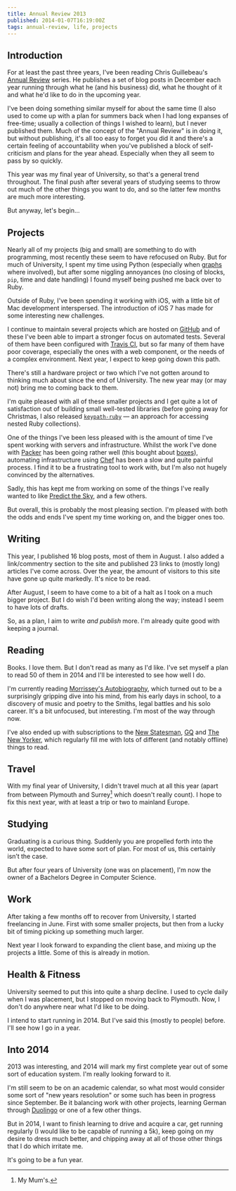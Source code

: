 ```yaml
---
title: Annual Review 2013
published: 2014-01-07T16:19:00Z
tags: annual-review, life, projects
---
```


## Introduction

For at least the past three years, I've been reading Chris Guillebeau's 
[Annual Review][annualreviews] series. He publishes a set of blog posts in December 
each year running through what he (and his business) did, what he thought of it and 
what he'd like to do in the upcoming year.

I've been doing something similar myself for about the same time (I also used to
come up with a plan for summers back when I had long expanses of free-time; usually
a collection of things I wished to learn), but I never published them. Much of the
concept of the "Annual Review" is in doing it, but without publishing, it's all too
easy to forget you did it and there's a certain feeling of accountability when you've
published a block of self-criticism and plans for the year ahead. Especially when 
they all seem to pass by so quickly.

This year was my final year of University, so that's a general trend throughout.
The final push after several years of studying seems to throw out much of the other
things you want to do, and so the latter few months are much more interesting. 

But anyway, let's begin…

## Projects

Nearly all of my projects (big and small) are something to do with programming, most
recently these seem to have refocused on Ruby. But for much of University, I spent
my time using Python (especially when [graphs][] where involved), but after some 
niggling annoyances (no closing of blocks, `pip`, time and date handling) I found
myself being pushed me back over to Ruby. 

Outside of Ruby, I've been spending it working with iOS, with a little bit of Mac
development interspersed. The introduction of iOS 7 has made for some interesting 
new challenges.

I continue to maintain several projects which are hosted on [GitHub][] and of these 
I've been able to impart a stronger focus on automated tests. Several of them have 
been configured with [Travis CI][], but so far many of them have poor coverage,
especially the ones with a web component, or the needs of a complex environment. 
Next year, I expect to keep going down this path.

There's still a hardware project or two which I've not gotten around to thinking
much about since the end of University. The new year may (or may not) bring me to
coming back to them.

I'm quite pleased with all of these smaller projects and I get quite a lot of
satisfaction out of building small well-tested libraries (before going away for
Christmas, I also released [`keypath-ruby`][keypath] –– an approach for accessing 
nested Ruby collections).

One of the things I've been less pleased with is the amount of time I've spent
working with servers and infrastructure. Whilst the work I've done with [Packer][] 
has been going rather well (this bought about [boxes][]), automating infrastructure 
using [Chef][] has been a slow and quite painful process. I find it to be a 
frustrating tool to work with, but I'm also not hugely convinced by the alternatives.

Sadly, this has kept me from working on some of the things I've really wanted to 
like [Predict the Sky][], and a few others.

But overall, this is probably the most pleasing section. I'm pleased with both the
odds and ends I've spent my time working on, and the bigger ones too.

## Writing

This year, I published 16 blog posts, most of them in August. I also added a 
link/commentry section to the site and published 23 links to (mostly long) articles 
I've come across. Over the year, the amount of visitors to this site have gone up
quite markedly. It's nice to be read.

After August, I seem to have come to a bit of a halt as I took on a much bigger
project. But I do wish I'd been writing along the way; instead I seem to have lots 
of drafts.

So, as a plan, I aim to write *and publish* more. I'm already quite good with
keeping a journal.

## Reading

Books. I love them. But I don't read as many as I'd like. I've set myself a plan to
read 50 of them in 2014 and I'll be interested to see how well I do.

I'm currently reading [Morrissey's Autobiography][morrissey], which turned out to 
be a surprisingly gripping dive into his mind, from his early days in school, to a
discovery of music and poetry to the Smiths, legal battles and his solo career. 
It's a bit unfocused, but interesting. I'm most of the way through now. 

I've also ended up with subscriptions to the [New Statesman][], [GQ][] and 
[The New Yorker][], which regularly fill me with lots of different (and notably 
offline) things to read.

## Travel

With my final year of University, I didn't travel much at all this year (apart from
between Plymouth and Surrey[^mum] which doesn't really count). I hope to fix this 
next year, with at least a trip or two to mainland Europe.

## Studying

Graduating is a curious thing. Suddenly you are propelled forth into the world,
expected to have some sort of plan. For most of us, this certainly isn’t the case.

But after four years of University (one was on placement), I'm now the owner of a
Bachelors Degree in Computer Science.

## Work

After taking a few months off to recover from University, I started freelancing in
June. First with some smaller projects, but then from a lucky bit of timing picking 
up something much larger.

Next year I look forward to expanding the client base, and mixing up the projects 
a little. Some of this is already in motion.

## Health & Fitness

University seemed to put this into quite a sharp decline. I used to cycle daily
when I was placement, but I stopped on moving back to Plymouth. Now, I don't do
anywhere near what I'd like to be doing.

I intend to start running in 2014. But I've said this (mostly to people) before. 
I'll see how I go in a year.

## Into 2014

2013 was interesting, and 2014 will mark my first complete year out of some sort of
education system. I'm really looking forward to it.

I'm still seem to be on an academic calendar, so what most would consider some 
sort of "new years resolution" or some such has been in progress since September.
Be it balancing work with other projects, learning German through [Duolingo][] or
one of a few other things.

But in 2014, I want to finish learning to drive and acquire a car, get running 
regularly (I would like to be capable of running a 5k), keep going on my desire to 
dress much better, and chipping away at all of those other things that I do which
irritate me.

It's going to be a fun year.

[^mum]: My Mum's.

[annualreviews]: http://chrisguillebeau.com/3x5/category/annual-review/
[listviews]: http://nickcharlton.net/posts/building-custom-android-listviews.html
[graphs]: http://nickcharlton.net/tags/matplotlib.html
[GitHub]: https://github.com/nickcharlton
[Travis CI]: https://travis-ci.org
[keypath]: https://github.com/nickcharlton/keypath-ruby
[Packer]: http://www.packer.io/
[boxes]: http://boxes.nickcharlton.net/
[Chef]: http://www.getchef.com/chef/
[Predict the Sky]: http://predicthesky.org/
[morrissey]: http://www.amazon.co.uk/gp/product/0141394811/ref=as_li_ss_tl?ie=UTF8&camp=1634&creative=19450&creativeASIN=0141394811&linkCode=as2&tag=nisbl-21
[New Statesman]: http://www.newstatesman.com/
[GQ]: http://www.gq-magazine.co.uk/
[The New Yorker]: http://www.newyorker.com
[Duolingo]: http://duolingo.com/

